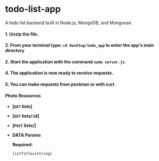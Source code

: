 # todo-list-app

A todo list backend built in Node.js, MongoDB, and Mongoose

#### 1. Unzip the file.

#### 2. From your terminal type: `cd Desktop/todo_app` to enter the app's main directory

#### 2. Start the application with the command `node server.js`.

#### 4. The application is now ready to receive requests.

#### 5. You can make requests from postman or with curl.

#### Photo Resources

- **[<code>GET</code> lists]**
- **[<code>GET</code> lists/:id]**
- **[<code>POST</code> lists/]**
- **DATA Params**

  **Required:**

  `listTitle=[string]`

  <!-- **Show User**

---

Returns json data about a single user.

- **URL**

  /users/:id

- **Method:**

  `GET`

- **URL Params**

  **Required:**

  `id=[integer]`

- **Data Params**

  None

- **Success Response:**

  - **Code:** 200 <br />
    **Content:** `{ id : 12, name : "Michael Bloom" }`

- **Error Response:**

  - **Code:** 404 NOT FOUND <br />
    **Content:** `{ error : "User doesn't exist" }`

  OR

  - **Code:** 401 UNAUTHORIZED <br />
    **Content:** `{ error : "You are unauthorized to make this request." }`

- **Sample Call:**

  ````javascript
    $.ajax({
      url: "/users/1",
      dataType: "json",
      type : "GET",
      success : function(r) {
        console.log(r);
      }
    });
  ``` -->
  <!-- ```
  converter help
  ````

```

#### 5.saal by entering:a

```

converter version

```

## Usage

#### 1. Create a user:

```

converter create-user <username> <password>

```

#### 2. Login and enter your credentials:

```

converter login

```

#### 3. Once you are authenticated, run your first conversion:

```

convert <home currency> <exchange currency> <amount>

```

_For example:_

```

convert USD EUR 10

```

#### 4. Retrieve your conversion history, which will present the last 5 conversions executed (you must be authenticated).

```

logs

```

#### 5. In application help:

```

help

```-->

## Third Party Technologies Used:

- [mlab.com](https://mlab.com/welcome/) provided a cloud instance of MongoDB.

```

```
